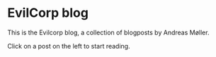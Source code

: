 # EvilCorp blog

This is the Evilcorp blog, a collection of blogposts by Andreas Møller.

Click on a post on the left to start reading.
